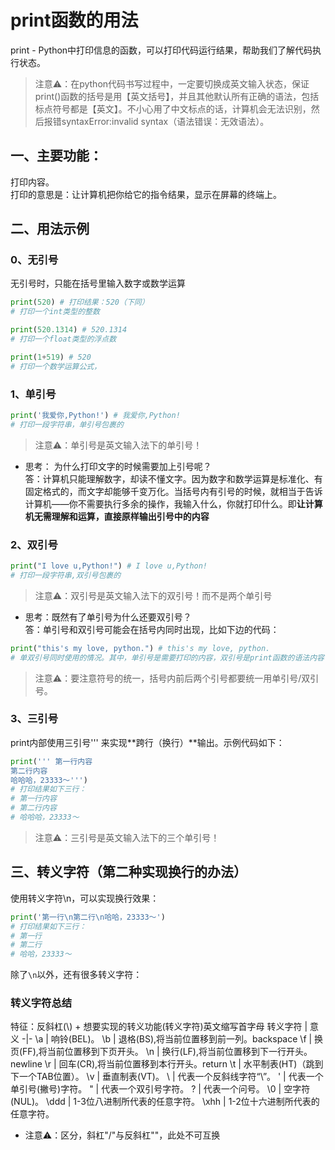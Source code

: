 # print函数的用法
print - Python中打印信息的函数，可以打印代码运行结果，帮助我们了解代码执行状态。
> 注意⚠️：在python代码书写过程中，一定要切换成英文输入状态，保证print()函数的括号是用【英文括号】，并且其他默认所有正确的语法，包括标点符号都是【英文】。不小心用了中文标点的话，计算机会无法识别，然后报错syntaxError:invalid syntax（语法错误：无效语法）。
## 一、主要功能：
打印内容。  
打印的意思是：让计算机把你给它的指令结果，显示在屏幕的终端上。
## 二、用法示例
### 0、无引号
无引号时，只能在括号里输入数字或数学运算
```py
print(520) # 打印结果：520（下同）
# 打印一个int类型的整数

print(520.1314) # 520.1314
# 打印一个float类型的浮点数

print(1+519) # 520
# 打印一个数学运算公式，
```

### 1、单引号
```py
print('我爱你,Python!') # 我爱你,Python! 
# 打印一段字符串，单引号包裹的
```
> 注意⚠️：单引号是英文输入法下的单引号！
* 思考： 为什么打印文字的时候需要加上引号呢？  
答：计算机只能理解数字，却读不懂文字。因为数字和数学运算是标准化、有固定格式的，而文字却能够千变万化。当括号内有引号的时候，就相当于告诉计算机——你不需要执行多余的操作，我输入什么，你就打印什么。即**让计算机无需理解和运算，直接原样输出引号中的内容**
### 2、双引号
```py
print("I love u,Python!") # I love u,Python!
# 打印一段字符串,双引号包裹的
```
> 注意⚠️：双引号是英文输入法下的双引号！而不是两个单引号
* 思考：既然有了单引号为什么还要双引号？  
答：单引号和双引号可能会在括号内同时出现，比如下边的代码：
```py
print("this's my love, python.") # this's my love, python.
# 单双引号同时使用的情况。其中，单引号是需要打印的内容，双引号是print函数的语法内容
```

> 注意⚠️：要注意符号的统一，括号内前后两个引号都要统一用单引号/双引号。
### 3、三引号
print内部使用三引号''' 来实现**跨行（换行）**输出。示例代码如下：
```py
print(''' 第一行内容
第二行内容
哈哈哈，23333～''')
# 打印结果如下三行：
# 第一行内容
# 第二行内容
# 哈哈哈，23333～
```
> 注意⚠️：三引号是英文输入法下的三个单引号！

## 三、转义字符（第二种实现换行的办法）
使用转义字符\n，可以实现换行效果：
```py
print('第一行\n第二行\n哈哈，23333～')
# 打印结果如下三行：
# 第一行
# 第二行
# 哈哈，23333～
```
除了```\n```以外，还有很多转义字符：  
### 转义字符总结
特征：反斜杠(\\) + 想要实现的转义功能(转义字符)英文缩写首字母
转义字符 | 意义
-|-
\a | 响铃(BEL)。
\b | 退格(BS),将当前位置移到前一列。backspace
\f | 换页(FF),将当前位置移到下页开头。
\n | 换行(LF),将当前位置移到下一行开头。newline
\r | 回车(CR),将当前位置移到本行开头。return
\t | 水平制表(HT)（跳到下一个TAB位置）。
\v | 垂直制表(VT)。
\\ | 代表一个反斜线字符“\”。
\' | 代表一个单引号(撇号)字符。
\" | 代表一个双引号字符。
\? | 代表一个问号。
\0 | 空字符(NUL)。
\ddd | 1-3位八进制所代表的任意字符。
\xhh | 1-2位十六进制所代表的任意字符。

* 注意⚠️：区分，斜杠"/"与反斜杠"\"，此处不可互换
